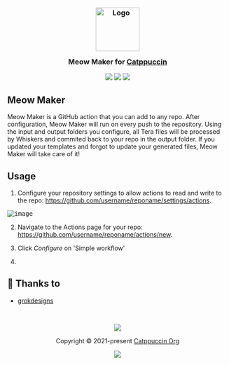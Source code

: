 <h3 align="center">
	<img src="https://raw.githubusercontent.com/catppuccin/catppuccin/main/assets/logos/exports/1544x1544_circle.png" width="100" alt="Logo"/><br/>
	<img src="https://raw.githubusercontent.com/catppuccin/catppuccin/main/assets/misc/transparent.png" height="30" width="0px"/>
	Meow Maker for <a href="https://catppuccin.com/">Catppuccin</a>
	<img src="https://raw.githubusercontent.com/catppuccin/catppuccin/main/assets/misc/transparent.png" height="30" width="0px"/>
</h3>

<p align="center">
	<a href="https://github.com/grokdesigns/meow-maker/stargazers"><img src="https://img.shields.io/github/stars/grokdesigns/meow-maker?colorA=363a4f&colorB=b7bdf8&style=for-the-badge"></a>
	<a href="https://github.com/grokdesigns/meow-maker/issues"><img src="https://img.shields.io/github/issues/grokdesigns/meow-maker?colorA=363a4f&colorB=f5a97f&style=for-the-badge"></a>
	<a href="https://github.com/grokdesigns/meow-maker/contributors"><img src="https://img.shields.io/github/contributors/grokdesigns/meow-maker?colorA=363a4f&colorB=a6da95&style=for-the-badge"></a>
</p>


## Meow Maker

Meow Maker is a GitHub action that you can add to any repo. After configuration, Meow Maker will run on every push to the repository. Using the input and output folders you configure, all Tera files will be processed by Whiskers and commited back to your repo in the output folder. If you updated your templates and forgot to update your generated files, Meow Maker will take care of it!

## Usage
1. Configure your repository settings to allow actions to read and write to the repo: https://github.com/username/reponame/settings/actions.

<kbd>![image](https://github.com/user-attachments/assets/b902b826-a2f4-4626-aac1-65d3c8fe44af)</kbd>


2. Navigate to the Actions page for your repo: https://github.com/username/reponame/actions/new.

3. Click *Configure* on 'Simple workflow'

4. 

## 💝 Thanks to

- [grokdesigns](https://github.com/grokdesigns)

&nbsp;

<p align="center">
	<img src="https://raw.githubusercontent.com/catppuccin/catppuccin/main/assets/footers/gray0_ctp_on_line.svg?sanitize=true" />
</p>

<p align="center">
	Copyright &copy; 2021-present <a href="https://github.com/catppuccin" target="_blank">Catppuccin Org</a>
</p>

<p align="center">
	<a href="https://github.com/catppuccin/catppuccin/blob/main/LICENSE"><img src="https://img.shields.io/static/v1.svg?style=for-the-badge&label=License&message=MIT&logoColor=d9e0ee&colorA=363a4f&colorB=b7bdf8"/></a>
</p>
